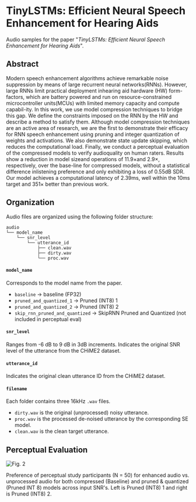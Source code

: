 # TinyLSTMs: Efficient Neural Speech Enhancement for Hearing Aids

Audio samples for the paper "_TinyLSTMs: Efficient Neural Speech Enhancement for Hearing Aids_".

## Abstract

Modern  speech  enhancement  algorithms  achieve  remarkable noise suppression by means of large recurrent neural networks(RNNs).  However,  large RNNs limit practical deployment inhearing  aid  hardware (HW) form-factors, which are  battery powered and run on resource-constrained microcontroller units(MCUs) with limited memory capacity and compute capabil-ity.  In this work, we use model compression techniques to bridge this  gap.  We define the constraints imposed on  the RNN by the HW and describe a method to satisfy them.  Although model compression techniques are an active area of research, we are the first to demonstrate their efficacy for RNN speech enhancement using pruning and integer quantization of weights and activations. We also demonstrate state update skipping, which reduces the computational load.  Finally, we conduct a perceptual evaluation of the compressed models to verify audioquality on human raters. Results show a reduction in model sizeand operations of 11.9×and 2.9×, respectively, over the base-line for compressed models, without a statistical difference inlistening preference and only exhibiting a loss of 0.55dB SDR. Our model achieves a computational latency of  2.39ms, well within the 10ms target and 351× better than previous work.

## Organization

Audio files are organized using the following folder structure:
```
audio
└── model_name
    └── snr_level
        └── utterance_id
            ├── clean.wav
            ├── dirty.wav
            └── proc.wav
 ```
#### `model_name`
Corresponds to the model name from the paper.
+ `baseline` -> baseline (FP32)
+ `pruned_and_quantized_1` -> Pruned (INT8) 1
+ `pruned_and_quantized_2` -> Pruned (INT8) 2
+ `skip_rnn_pruned_and_quantized` -> SkipRNN Pruned and Quantized (not included in perceptual eval)

#### `snr_level`
Ranges from -6 dB to 9 dB in 3dB increments. Indicates the original SNR level of the utterance from the CHiME2 dataset.

#### `utterance_id`
Indicates the original clean utterance ID from the CHiME2 dataset.

#### `filename`
Each folder contains three 16kHz `.wav` files.

+ `dirty.wav` is the original (unprocessed) noisy utterance.
+ `proc.wav`  is the processed de-noised utterance by the corresponding SE model.
+ `clean.wav` is the clean target utterance.

## Perceptual Evaluation

![Fig. 2](https://github.com/BoseCorp/efficient-neural-speech-enhancement/blob/master/preference_dot_bysnr_v4.png?raw=true)

Preference of perceptual study participants (N = 50) for enhanced audio vs. unprocessed audio for both compressed (Baseline) and pruned \& quantized (Pruned INT 8) models across input SNR's. Left is Pruned (INT8) 1 and right is Pruned (INT8) 2.
